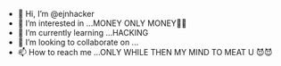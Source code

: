 - 👋 Hi, I’m @ejnhacker
- 👀 I’m interested in ...MONEY ONLY MONEY👿👿
- 🌱 I’m currently learning ...HACKING
- 💞️ I’m looking to collaborate on ...
- 📫 How to reach me ...ONLY WHILE THEN MY MIND TO MEAT U 😈😈

<!---
ejnhacker/ejnhacker is a ✨ special ✨ repository because its `README.md` (this file) appears on your GitHub profile.
You can click the Preview link to take a look at your changes.
--->
